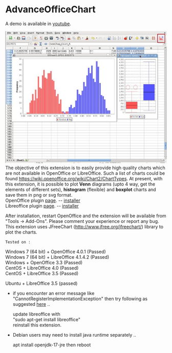 # AdvanceOfficeChart
A demo is available in [youtube](https://youtu.be/_3EEMvE_jIw).  

![img](AOC_Screenshot.jpg)  
  The objective of this extension is to easily provide high quality charts which are not available in OpenOffice or LibreOffice. Such a list of charts could be found https://wiki.openoffice.org/wiki/Chart2/ChartTypes.  At present, with this extension, it is possible to plot **Venn** diagrams (upto 4 way, get the elements of different sets), **histogram** (flexible) and **boxplot** charts and save them in png or svg format.  
  OpenOffice plugin [page](https://extensions.openoffice.org/en/project/advance-office-chart). -- [installer](https://github.com/vondoRishi/AdvanceOfficeChart/blob/master/AOC_Open_0.2.2.oxt) <br>
  Libreoffice plugin [page](https://extensions.libreoffice.org/extensions/advance-office-chart-1). -- [installer](https://github.com/vondoRishi/AdvanceOfficeChart/blob/master/AOC_Libre_0.2.2.oxt)
  
  After installation, restart OpenOffice and the extension will be available from "Tools -> Add-Ons".  Please comment your experience or report any bug.  
  This extension uses JFreeChart (http://www.jfree.org/jfreechart/) library to plot the charts.  
        
    Tested on : 
Windows 7 (64 bit) + OpenOffice 4.0.1 (Passed)  <br>
Windows 7 (64 bit) + LibreOffice 4.1.4.2 (Passed)  <br>
Windows + OpenOffice 3.3 (Passed)  <br>
CentOS + LibreOffice 4.0 (Passed)  <br>
CentOS + LibreOffice 3.5 (Passed)  <br>

Ubuntu + LibreOffice 3.5 (passed)   <br>

* if you encounter an error message like "CannotRegisterImplementationException" then try following as suggested [here](http://sourceforge.net/apps/trac/comppad/wiki/FrequentlyAskedQuestions#OninstallationIgetCannotRegisterImplementationExceptionerror) .. 

  update libreoffice with   
  "sudo apt-get install libreoffice"  
  reinstall this extension.  
* Debian users may need to install java runtime separately ..

    apt install openjdk-17-jre 
    then reboot 
